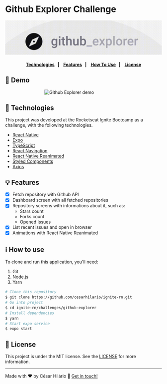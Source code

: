 # Github Explorer Challenge

<div align="center">

![Github Explorer cover](./demo/cover.png)

</div>

<h4 align="center">
  <a href="#technologies">Technologies</a>&nbsp;&nbsp;&nbsp;|&nbsp;&nbsp;&nbsp;
  <a href="#features">Features</a>&nbsp;&nbsp;&nbsp;|&nbsp;&nbsp;&nbsp;
  <a href="#how-to-use">How To Use</a>&nbsp;&nbsp;&nbsp;|&nbsp;&nbsp;&nbsp;
  <a href="license">License</a>
</h4>

## 🏁 Demo

<div style="max-width: 50%; margin: 0 auto;">

![Github Explorer demo](./demo/github-explorer-demo.gif)

</div>

<h2 id="technologies">
  🚀 Technologies
</h2>

This project was developed at the Rocketseat Ignite Bootcamp as a challenge, with the following technologies.

- [React Native](https://reactnative.dev//)
- [Expo](https://docs.expo.dev/)
- [TypeScript](https://www.typescriptlang.org/)
- [React Navigation](https://reactnavigation.org/)
- [React Native Reanimated](https://docs.swmansion.com/react-native-reanimated/)
- [Styled Components](https://styled-components.com/)
- [Axios](https://axios-http.com)

<h2 id="features">
  💡 Features
</h2>

- [x] Fetch repository with Github API
- [x] Dashboard screen with all fetched repositories
- [x] Repository screens with informations about it, such as:
  - Stars count
  - Forks count
  - Opened Issues
- [x] List recent issues and open in browser
- [x] Animations with React Native Reanimated

<h2 id="how-to-use">
  ℹ️ How to use
</h2>

To clone and run this application, you'll need:

1. Git
2. Node.js
3. Yarn

```bash
# Clone this repository
$ git clone https://github.com/cesarhilario/ignite-rn.git
# Go into project
$ cd ignite-rn/challenges/github-explorer
# Install dependencies
$ yarn
# Start expo service
$ expo start
```

<h2 id="license">
  📝 License
</h2>

This project is under the MIT license. See the [LICENSE](https://github.com/cesarhilario/ignite-rn/blob/master/LICENSE) for more information.

---

Made with ❤️ by César Hilário :wave: [Get in touch!](https://www.linkedin.com/in/cesarhilario/)
